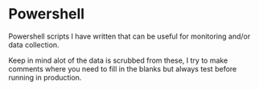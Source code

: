 # Powershell

Powershell scripts I have written that can be useful for monitoring and/or data collection. 

Keep in mind alot of the data is scrubbed from these, I try to make comments where you need to fill in the blanks but always test before running in production. 
